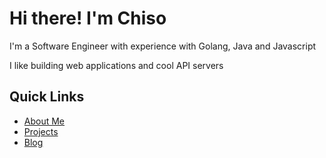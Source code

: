 # Hi there! I'm Chiso

I'm a Software Engineer with experience with Golang, Java and Javascript

I like building web applications and cool API servers

## Quick Links

- [About Me](/about)
- [Projects](/projects)
- [Blog](/blog)
